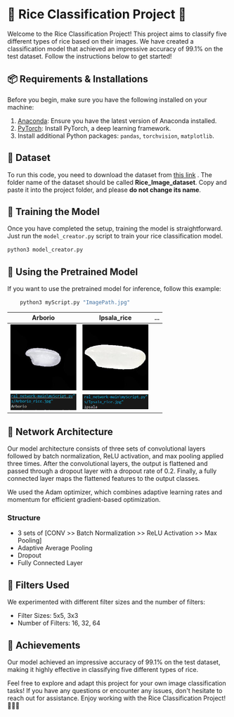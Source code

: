 # 🍚 Rice Classification Project 🍚

Welcome to the Rice Classification Project! This project aims to classify five different types of rice based on their images. We have created a classification model that achieved an impressive accuracy of 99.1% on the test dataset. Follow the instructions below to get started!



## 📦 Requirements & Installations

Before you begin, make sure you have the following installed on your machine:

1. [Anaconda](https://linuxhint.com/install-anaconda-ubuntu-22-04/): Ensure you have the latest version of Anaconda installed.
2. [PyTorch](https://installati.one/install-python3-torch-ubuntu-22-04/): Install PyTorch, a deep learning framework.
3. Install additional Python packages: `pandas`, `torchvision`, `matplotlib`.

## 📂 Dataset

To run this code, you need to download the dataset from [this link](https://www.kaggle.com/datasets/muratkokludataset/rice-image-dataset) <!-- [this link](https://drive.google.com/file/d/1eSp5f5ih17blcqjgxJQ1IKx9a7QXTqJT/view?usp=sharing) -->. The folder name of the dataset should be called **Rice_Image_dataset**. Copy and paste it into the project folder, and please **do not change its name**.

## 🚀 Training the Model

Once you have completed the setup, training the model is straightforward. Just run the `model_creator.py` script to train your rice classification model.

```bash
python3 model_creator.py
```

## 🧾 Using the Pretrained Model

If you want to use the pretrained model for inference, follow this example:


```bash
    python3 myScript.py "ImagePath.jpg"
```
| Arborio | Ipsala_rice | ... |
| :---: | :---: | :---: |
| <img src="pics/Arborio_rice.jpg" alt="login" width="150" /> | <img src="pics/Ipsala_rice.jpg" alt="login" width="150" /> |
| <img src="pics/Result1.png" alt="login" width="150" />      | <img src="pics/Result2.png" alt="login" width="150" />     |


## 🧠 Network Architecture

Our model architecture consists of three sets of convolutional layers followed by batch normalization, ReLU activation, and max pooling applied three times. After the convolutional layers, the output is flattened and passed through a dropout layer with a dropout rate of 0.2. Finally, a fully connected layer maps the flattened features to the output classes.

We used the Adam optimizer, which combines adaptive learning rates and momentum for efficient gradient-based optimization.

### Structure

- 3 sets of [CONV >> Batch Normalization >> ReLU Activation >> Max Pooling]
- Adaptive Average Pooling
- Dropout
- Fully Connected Layer

## 🎨 Filters Used

We experimented with different filter sizes and the number of filters:

- Filter Sizes: 5x5, 3x3
- Number of Filters: 16, 32, 64

## 🌟 Achievements

Our model achieved an impressive accuracy of 99.1% on the test dataset, making it highly effective in classifying five different types of rice.

Feel free to explore and adapt this project for your own image classification tasks! If you have any questions or encounter any issues, don't hesitate to reach out for assistance. Enjoy working with the Rice Classification Project! 🌾🍚🤖